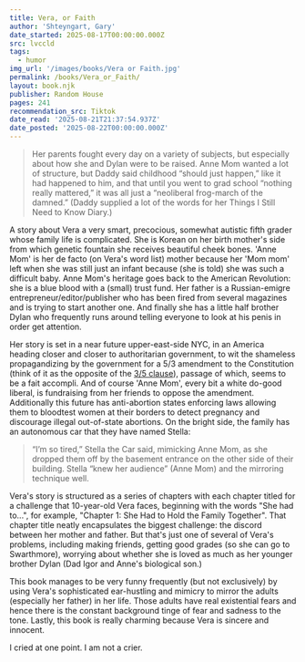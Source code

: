 ```yaml
---
title: Vera, or Faith
author: 'Shteyngart, Gary'
date_started: 2025-08-17T00:00:00.000Z
src: lvccld
tags:
  - humor
img_url: '/images/books/Vera or Faith.jpg'
permalink: /books/Vera_or_Faith/
layout: book.njk
publisher: Random House
pages: 241
recommendation_src: Tiktok
date_read: '2025-08-21T21:37:54.937Z'
date_posted: '2025-08-22T00:00:00.000Z'
---
```

<!--

* <span meta="3@2025-08-20T17:11:39.957Z"></span> Her parents fought every day on a variety of subjects, but especially about how she and Dylan were to be raised. Anne Mom wanted a lot of structure, but Daddy said childhood “should just happen,” like it had happened to him, and that until you went to grad school “nothing really mattered,” it was all just a “neoliberal frog-march of the damned.” (Daddy supplied a lot of the words for her Things I Still Need to Know Diary.)

* <span meta="12@2025-08-20T21:27:21.828Z"></span> (DYK? In the late 19th and early 20th centuries, Hawaii forcibly quarantined individuals with Hansen's disease, also known as leprosy, at a settlement on the Kalaupapa peninsula of Moloka'i. This policy, enacted due to the perceived contagiousness of the disease, led to the isolation of over 8,000 people, primarily Native Hawaiians, who were sent there against their will. Kalaupapa, a remote location with natural barriers, became a place of forced exile and suffering for those affected by leprosy. )
 Vera hated the location of her bedroom, hated being apart from the rest of the family, as if she were one of the Hawaiian lepers they covered in last year’s oppression module.


* <span meta="14@2025-08-20T21:37:54.937Z"></span> “I’ve gotten just about as far as one can with a name like Igor Shmulkin,” Daddy was saying as he “vigorously” sipped his third “mar-tiny.” (“Nothing tiny about that mar-tiny,” Aunt Cecile had joked.)

-->

<blockquote>
Her parents fought every day on a variety of subjects, but especially about how she and Dylan were to be raised. Anne Mom wanted a lot of structure, but Daddy said childhood “should just happen,” like it had happened to him, and that until you went to grad school “nothing really mattered,” it was all just a “neoliberal frog-march of the damned.” (Daddy supplied a lot of the words for her Things I Still Need to Know Diary.)
</blockquote>

A story about Vera a very smart, precocious, somewhat autistic fifth grader whose family life is complicated.  She is Korean on her birth mother's side from which genetic fountain she receives beautiful cheek bones. 'Anne Mom' is her de facto (on Vera's word list) mother because her 'Mom mom' left when she was still just an infant because (she is told) she was such a difficult baby. Anne Mom's heritage goes back to the American Revolution: she is a blue blood with a (small) trust fund. Her father is a Russian-emigre entrepreneur/editor/publisher who has been fired from several magazines and is trying to start another one.  And finally she has a little half brother Dylan who frequently runs around telling everyone to look at his penis in order get attention.

Her story is set in a near future upper-east-side NYC, in an America heading closer and closer to authoritarian government, to wit the shameless propagandizing by the government for a 5/3 amendment to the Constitution (think of it as the opposite of the [3/5 clause](https://www.thirteen.org/wnet/slavery/experience/legal/docs2.html)), passage of which, seems to be a fait accompli.  And of course 'Anne Mom', every bit a white do-good liberal, is fundraising from her friends to oppose the amendment.  Additionally this future has anti-abortion states enforcing laws allowing them to bloodtest women at their borders to detect pregnancy and discourage illegal out-of-state abortions.  On the bright side, the family has an autonomous car that they have named Stella:
<blockquote> 
“I’m so tired,” Stella the Car said, mimicking Anne Mom, as she dropped them off by the basement entrance on the other side of their building. Stella “knew her audience” (Anne Mom) and the mirroring technique well.
</blockquote>

Vera's story is structured as a series of chapters with each chapter titled for a challenge that 10-year-old Vera faces, beginning with the words "She had to...", for example, "Chapter 1: She Had to Hold the Family Together". That chapter title neatly encapsulates the biggest challenge: the discord between her mother and father. But that's just one of several of Vera's problems, including making friends, getting good grades (so she can go to Swarthmore), worrying about whether she is loved as much as her younger brother Dylan (Dad Igor and Anne's biological son.) 

This book manages to be very funny frequently (but not exclusively) by using Vera's sophisticated ear-hustling and mimicry to mirror the adults (especially her father) in her life.  Those adults have real existential fears and hence there is the constant background tinge of fear and sadness to the tone. Lastly, this book is really charming because Vera is sincere and innocent.

<span class="spoiler">
I cried at one point.  I am not a crier.
</span>


